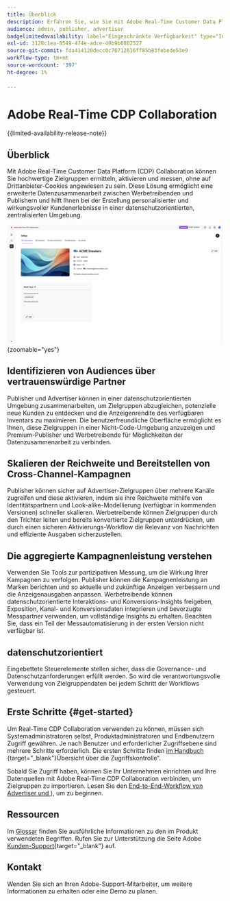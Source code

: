 ```yaml
---
title: Überblick
description: Erfahren Sie, wie Sie mit Adobe Real-Time Customer Data Platform (CDP) Collaboration hochwertige Zielgruppen ermitteln, aktivieren und messen können, ohne auf Drittanbieter-Cookies angewiesen zu sein.
audience: admin, publisher, advertiser
badgelimitedavailability: label="Eingeschränkte Verfügbarkeit" type="Informative" url="https://helpx.adobe.com/legal/product-descriptions/real-time-customer-data-platform-collaboration.html newtab=true"
exl-id: 3128c1ea-8549-474e-adce-49b9b6802527
source-git-commit: fda414120decc0c76712616ff85b83febede53e9
workflow-type: tm+mt
source-wordcount: '397'
ht-degree: 1%

---
```


# Adobe Real-Time CDP Collaboration

{{limited-availability-release-note}}

## Überblick

Mit Adobe Real-Time Customer Data Platform (CDP) Collaboration können Sie hochwertige Zielgruppen ermitteln, aktivieren und messen, ohne auf Drittanbieter-Cookies angewiesen zu sein. Diese Lösung ermöglicht eine erweiterte Datenzusammenarbeit zwischen Werbetreibenden und Publishern und hilft Ihnen bei der Erstellung personalisierter und wirkungsvoller Kundenerlebnisse in einer datenschutzorientierten, zentralisierten Umgebung.

![Die Seite &quot;Real-Time CDP Collaboration einrichten“, auf der eine Organisation angezeigt wird.](/help/assets/overview/set-up.png){zoomable="yes"}

## Identifizieren von Audiences über vertrauenswürdige Partner

Publisher und Advertiser können in einer datenschutzorientierten Umgebung zusammenarbeiten, um Zielgruppen abzugleichen, potenzielle neue Kunden zu entdecken und die Anzeigenrendite des verfügbaren Inventars zu maximieren. Die benutzerfreundliche Oberfläche ermöglicht es Ihnen, diese Zielgruppen in einer Nicht-Code-Umgebung anzuzeigen und Premium-Publisher und Werbetreibende für Möglichkeiten der Datenzusammenarbeit zu verbinden.

## Skalieren der Reichweite und Bereitstellen von Cross-Channel-Kampagnen

Publisher können sicher auf Advertiser-Zielgruppen über mehrere Kanäle zugreifen und diese aktivieren, indem sie ihre Reichweite mithilfe von Identitätspartnern und Look-alike-Modellierung (verfügbar in kommenden Versionen) schneller skalieren. Werbetreibende können Zielgruppen durch den Trichter leiten und bereits konvertierte Zielgruppen unterdrücken, um durch einen sicheren Aktivierungs-Workflow die Relevanz von Nachrichten und effiziente Ausgaben sicherzustellen.

## Die aggregierte Kampagnenleistung verstehen

Verwenden Sie Tools zur partizipativen Messung, um die Wirkung Ihrer Kampagnen zu verfolgen. Publisher können die Kampagnenleistung an Marken berichten und so aktuelle und zukünftige Anzeigen verbessern und die Anzeigenausgaben anpassen. Werbetreibende können datenschutzorientierte Interaktions- und Konversions-Insights freigeben, Exposition, Kanal- und Konversionsdaten integrieren und bevorzugte Messpartner verwenden, um vollständige Insights zu erhalten. Beachten Sie, dass ein Teil der Messautomatisierung in der ersten Version nicht verfügbar ist.

## datenschutzorientiert

Eingebettete Steuerelemente stellen sicher, dass die Governance- und Datenschutzanforderungen erfüllt werden. So wird die verantwortungsvolle Verwendung von Zielgruppendaten bei jedem Schritt der Workflows gesteuert.

## Erste Schritte {#get-started}

Um Real-Time CDP Collaboration verwenden zu können, müssen sich Systemadministratoren selbst, Produktadministratoren und Endbenutzern Zugriff gewähren. Je nach Benutzer und erforderlicher Zugriffsebene sind mehrere Schritte erforderlich. Die ersten Schritte finden [ im Handbuch ](/help/guide/permissions/overview.md){target="_blank"}Übersicht über die Zugriffskontrolle“.

Sobald Sie Zugriff haben, können Sie Ihr Unternehmen einrichten und Ihre Datenquellen mit Adobe Real-Time CDP Collaboration verbinden, um Zielgruppen zu importieren. Lesen Sie den [End-to-End-Workflow von Advertiser und ](/help/guide/end-to-end-workflow.md)), um zu beginnen.

<!-- Utilize the collaboration tools to compare and manage audiences effectively. Leverage real-time insights to inform your marketing strategies and deliver personalized customer experiences.  -->

## Ressourcen

Im [Glossar](/help/guide/glossary.md) finden Sie ausführliche Informationen zu den im Produkt verwendeten Begriffen. Rufen Sie zur Unterstützung die Seite Adobe [Kunden-Support](https://experienceleague.adobe.com/home?lang=en&amp;support-tab=open-ticket#support){target="_blank"} auf.

## Kontakt

Wenden Sie sich an Ihren Adobe-Support-Mitarbeiter, um weitere Informationen zu erhalten oder eine Demo zu planen.
